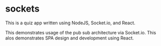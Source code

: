 # sockets

This is a quiz app written using NodeJS, Socket.io, and React.

This demonstrates usage of the pub sub architecture via Socket.io.
This alos demonstrates SPA design and development using React.
